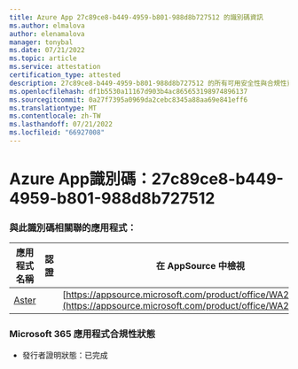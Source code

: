 ```yaml
---
title: Azure App 27c89ce8-b449-4959-b801-988d8b727512 的識別碼資訊
ms.author: elmalova
author: elenamalova
manager: tonybal
ms.date: 07/21/2022
ms.topic: article
ms.service: attestation
certification_type: attested
description: 27c89ce8-b449-4959-b801-988d8b727512 的所有可用安全性與合規性資訊。
ms.openlocfilehash: df1b5530a11167d903b4ac865653198974896137
ms.sourcegitcommit: 0a27f7395a0969da2cebc8345a88aa69e841eff6
ms.translationtype: MT
ms.contentlocale: zh-TW
ms.lasthandoff: 07/21/2022
ms.locfileid: "66927008"
---
```

# <a name="azure-app-id-27c89ce8-b449-4959-b801-988d8b727512"></a>Azure App識別碼：27c89ce8-b449-4959-b801-988d8b727512


### <a name="apps-associated-with-this-id"></a>與此識別碼相關聯的應用程式：
| **應用程式名稱** | **認證** | **在 AppSource 中檢視** |
|--------------|---------------|-----------------------|
| [Aster](../forward/WA200002379.md) |  | [https://appsource.microsoft.com/product/office/WA200002379](https://appsource.microsoft.com/product/office/WA200002379) |

### <a name="microsoft-365-app-compliance-status"></a>Microsoft 365 應用程式合規性狀態
- 發行者證明狀態：已完成
